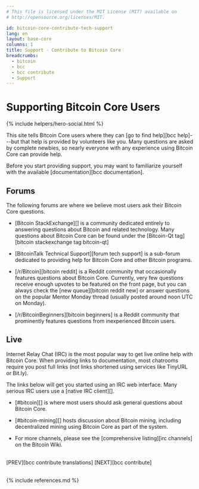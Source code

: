 ```yaml
---
# This file is licensed under the MIT License (MIT) available on
# http://opensource.org/licenses/MIT.

id: bitcoin-core-contribute-tech-support
lang: en
layout: base-core
columns: 1
title: Support - Contribute to Bitcoin Core
breadcrumbs:
  - bitcoin
  - bcc
  - bcc contribute
  - Support
---
```


<div class="hero">
<div class="container hero-container" markdown="block">

# Supporting Bitcoin Core Users
{% include helpers/hero-social.html %}
</div>
</div>

<div class="bitcore-content">
<div class="container" markdown="block">

This site tells Bitcoin Core users where they can [go to find help][bcc
help]---but that help is provided by volunteers like you. Many questions
are asked by complete newbies, so nearly everyone with any experience
using Bitcoin Core can provide help.

Before you start providing support, you may want to familiarize yourself
with the available [documentation][bcc documentation].

## Forums

The following forums are where we believe most users ask their Bitcoin
Core questions.

- [Bitcoin StackExchange][] is a community dedicated entirely to
  answering questions about Bitcoin and related technology.  Many
  questions about Bitcoin Core can be found under the [Bitcoin-Qt
  tag][bitcoin stackexchange tag bitcoin-qt]

- [BitcoinTalk Technical Support][forum tech support] is a
  sub-forum dedicated to providing help for Bitcoin Core and other
  Bitcoin programs.

- [/r/Bitcoin][bitcoin reddit] is a Reddit community that occasionally
  features questions about Bitcoin Core. Currently, very few questions
  receive enough upvotes to be featured on the front page, but you can
  always check the [new queue][bitcoin reddit new] or answer questions
  on the popular Mentor Monday thread (usually posted around noon UTC
  on Monday).

- [/r/BitcoinBeginners][bitcoin beginners] is a Reddit community that
  prominently features questions from inexperienced Bitcoin users.

## Live

Internet Relay Chat (IRC) is the most popular way to get live online
help with Bitcoin Core.  When providing links to documentation, most
chatrooms require you post full links (not links shortened using
services like TinyURL or Bit.ly).

The links below will get you started using an IRC web interface.  Many
serious IRC users use a [native IRC client][].

- [#bitcoin][] is where most users should ask general questions about
  Bitcoin Core.

- [#bitcoin-mining][] hosts discussion about Bitcoin mining, including
  decentralized mining using Bitcoin Core as part of the system.

- For more channels, please see the [comprehensive
  listing][irc channels] on the Bitcoin Wiki.

<br class="clear big">
<div class="prevnext" markdown="block">
[PREV][bcc contribute translations]
[NEXT][bcc contribute]
</div>
<br class="clear">

{% include references.md %}

</div>
</div>